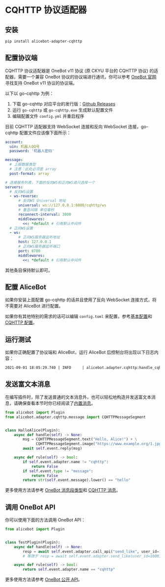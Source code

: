 # CQHTTP 协议适配器

## 安装

```sh
pip install alicebot-adapter-cqhttp
```

## 配置协议端

CQHTTP 协议适配器是 OneBot v11 协议 (原 CKYU 平台的 CQHTTP 协议) 的适配器，需要一个兼容 OneBot 协议的协议端进行通讯，你可以参考 [OneBot 官网](https://onebot.dev/ecosystem.html) 寻找支持 OneBot v11 协议的协议端。

以下以 go-cqhttp 为例：

1. 下载 go-cqhttp 对应平台的发行版：[Github Releases](https://github.com/Mrs4s/go-cqhttp/releases)
2. 运行 `go-cqhttp` 或 `go-cqhttp.exe` 生成默认配置文件
3. 编辑配置文件 `config.yml` 并重启程序

目前 CQHTTP 适配器支持 WebSocket 连接和反向 WebSocket 连接，go-cqhttp 配置文件应该像下面所示：

```yaml
account:
  uin: 机器人QQ号
  password: '机器人密码'

message:
  # 上报数据类型
  # 注意：此处必须是 array
  post-format: array

# 连接服务列表，下面的反向WS和正向WS请只选择一个
servers:
  # 反向WS设置
  - ws-reverse:
      # 反向WS Universal 地址
      universal: ws://127.0.0.1:8080/cqhttp/ws
      # 重连间隔 单位毫秒
      reconnect-interval: 3000
      middlewares:
        <<: *default # 引用默认中间件
  # 正向WS设置
  - ws:
      # 正向WS服务器监听地址
      host: 127.0.0.1
      # 正向WS服务器监听端口
      port: 6700
      middlewares:
        <<: *default # 引用默认中间件
```

其他条目保持默认即可。

## 配置 AliceBot

如果你安装上面配置 go-cqhttp 的话并且使用了反向 WebSocket 连接方式，将不需要对 AliceBot 进行配置。

如果你有其他特别的需求的话可以编辑 `config.toml` 来配置，参考[基本配置](/guide/basic-config.md)和 [CQHTTP 配置](/api/adapter/cqhttp/config.md)。

## 运行测试

如果你正确配置了协议端和 AliceBot，运行 AliceBot 后控制台将出现以下日志内容：

```txt
2021-09-01 18:05:29.740 | INFO     | alicebot.adapter.cqhttp:handle_cqhttp_event:138 - WebSocket connection from CQHTTP Bot xxxxxx accepted!
```

## 发送富文本消息

在编写插件时，除了发送普通的文本消息外，也可以轻松地构造并发送富文本消息，请确保查看本节时你已经阅读了[内置消息](/guide/basics/builtin-message.md)。

```python
from alicebot import Plugin
from alicebot.adapter.cqhttp.message import CQHTTPMessageSegment


class HalloAlice(Plugin):
    async def handle(self) -> None:
        msg = CQHTTPMessageSegment.text("Hello, Alice!") + \
              CQHTTPMessageSegment.image("https://www.example.org/1.jpg")
        await self.event.reply(msg)

    async def rule(self) -> bool:
        if self.event.adapter.name != "cqhttp":
            return False
        if self.event.type != "message":
            return False
        return str(self.event.message).lower() == "hello"

```

更多使用方法请参考 [OneBot 消息段类型](https://github.com/botuniverse/onebot-11/blob/master/message/segment.md)和 [CQHTTP 消息](/api/adapter/cqhttp/message.md)。

## 调用 OneBot API

你可以使用下面的方法调用 OneBot API：

```python
from alicebot import Plugin


class TestPlugin(Plugin):
    async def handle(self) -> None:
        resp = await self.event.adapter.call_api("send_like", user_id=10001)
        # 等效于 resp = await self.event.adapter.send_like(user_id=10001)

    async def rule(self) -> bool:
        return self.event.adapter.name == "cqhttp"

```

更多使用方法请参考 [OneBot 公开 API](https://github.com/botuniverse/onebot-11/blob/master/api/public.md)。
